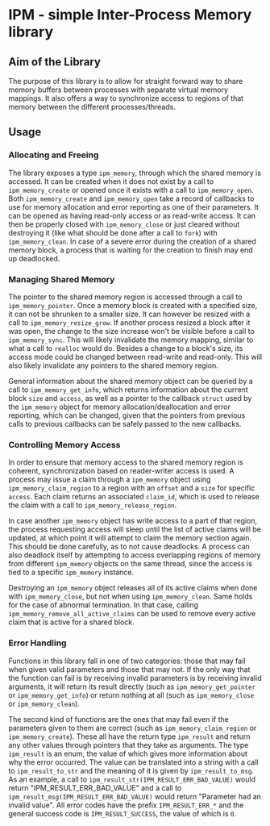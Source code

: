 # IPM - simple Inter-Process Memory library

## Aim of the Library
The purpose of this library is to allow for straight forward way to share memory buffers between processes with separate virtual memory mappings. It also offers a way to synchronize access to regions of that memory between the different processes/threads.

## Usage

### Allocating and Freeing
The library exposes a type `ipm_memory`, through which the shared memory is accessed. It can be created when it does not exist by a call to `ipm_memory_create` or opened once it exists with a call to `ipm_memory_open`. Both `ipm_memory_create` and `ipm_memory_open` take a record of callbacks to use for memory allocation and error reporting as one of their parameters. It can be opened as having read-only access or as read-write access. It can then be properly closed with `ipm_memory_close` or just cleared without destroying it (like what should be done after a call to `fork`) with `ipm_memory_clean`. In case of a severe error during the creation of a shared memory block, a process that is waiting for the creation to finish may end up deadlocked. 

### Managing Shared Memory
The pointer to the shared memory region is accessed through a call to `ipm_memory_pointer`. Once a memory block is created with a specified size, it can not be shrunken to a smaller size. It can however be resized with a call to `ipm_memory_resize_grow`. If another process resized a block after it was open, the change to the size increase won't be visible before a call to `ipm_memory_sync`. This will likely invalidate the memory mapping, similar to what a call to `realloc` would do. Besides a change to a block's size, its access mode could be changed between read-write and read-only. This will also likely invalidate any pointers to the shared memory region.

General information about the shared memory object can be queried by a call to `ipm_memory_get_info`, which returns information about the current block `size` and `access`, as well as a pointer to the callback `struct` used by the `ipm_memory` object for memory allocation/deallocation and error reporting, which can be changed, given that the pointers from previous calls to previous callbacks can be safely passed to the new callbacks.

### Controlling Memory Access
In order to ensure that memory access to the shared memory region is coherent, synchronization based on reader-writer access is used. A process may issue a claim through a `ipm_memory` object using `ipm_memory_claim_region` to a region with an `offset` and a `size` for specific `access`. Each claim returns an associated `claim_id`, which is used to release the claim with a call to `ipm_memory_release_region`.

In case another `ipm_memory` object has write access to a part of that region, the process requesting access will sleep until the list of active claims will be updated, at which point it will attempt to claim the memory section again. This should be done carefully, as to not cause deadlocks. A process can also deadlock itself by attempting to access overlapping regions of memory from different `ipm_memory` objects on the same thread, since the access is tied to a specific `ipm_memory` instance.

Destroying an `ipm_memory` object releases all of its active claims when done with `ipm_memory_close`, but not when using `ipm_memory_clean`. Same holds for the case of abnormal termination. In that case, calling `ipm_memory_remove_all_active_claims` can be used to remove every active claim that is active for a shared block.

### Error Handling
Functions in this library fall in one of two categories: those that may fail when given valid parameters and those that may not. If the only way that the function can fail is by receiving invalid parameters is by receiving invalid arguments, it will return its result directly (such as `ipm_memory_get_pointer` or `ipm_memory_get_info`) or return nothing at all (such as `ipm_memory_close` or `ipm_memory_clean`).

The second kind of functions are the ones that may fail even if the parameters given to them are correct (such as `ipm_memory_claim_region` or `ipm_memory_create`). These all have the return type `ipm_result` and return any other values through pointers that they take as arguments. The type `ipm_result` is an enum, the value of which gives more information about why the error occurred. The value can be translated into a string with a call to `ipm_result_to_str` and the meaning of it is given by `ipm_result_to_msg`. As an example, a call to `ipm_result_str(IPM_RESULT_ERR_BAD_VALUE)` would return "IPM_RESULT_ERR_BAD_VALUE" and a call to `ipm_result_msg(IPM_RESULT_ERR_BAD_VALUE)` would return "Parameter had an invalid value". All error codes have the prefix `IPM_RESULT_ERR_*` and the general success code is `IPM_RESULT_SUCCESS`, the value of which is `0`.


